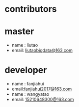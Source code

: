 #  contributors  
 
# master
 - name : liutao 
 - email: liutaobigdata@163.com 
# developer

 -   name : fanjiahui 
 -   email:fanjiahui2017@163.com
 -  name : wangyatao
 -  email: 15210648300@163.com

